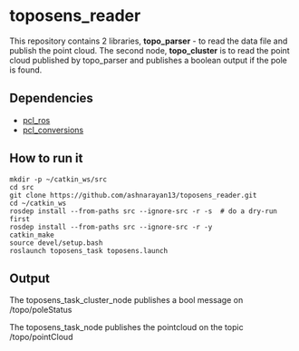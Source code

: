 # toposens_reader
This repository contains 2 libraries, **topo_parser** - to read the data file and publish the point cloud.
The second node, **topo_cluster** is to read the point cloud published by topo_parser and publishes a boolean output if the pole is found.
## Dependencies
- [pcl_ros](http://wiki.ros.org/pcl_ros) 
- [pcl_conversions](http://wiki.ros.org/pcl_conversions) 
## How to run it
```console
mkdir -p ~/catkin_ws/src
cd src
git clone https://github.com/ashnarayan13/toposens_reader.git
cd ~/catkin_ws
rosdep install --from-paths src --ignore-src -r -s  # do a dry-run first
rosdep install --from-paths src --ignore-src -r -y
catkin_make
source devel/setup.bash
roslaunch toposens_task toposens.launch
```

## Output
The toposens_task_cluster_node publishes a bool message on /topo/poleStatus 

The toposens_task_node publishes the pointcloud on the topic /topo/pointCloud